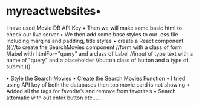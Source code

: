 # myreactwebsites•


I have used  Movie DB API Key
•	 Then we will make some basic html to check our live server
•	We then add some base styles to our .css file including margins and padding, title styles
•	create a React component.
(((//to create the SearchMovies component //form with a class of form //label with
htmlFor="query" and a class of Label //input of type text with a name of "query"
and a placeholder //button class of button and a type of submit
)))

•	Style the Search Movies
•	Create the Search Movies Function
•	I tried using API key of both the databases then too movie card is not showing
•	Added all the tags for favorite’s and remove from favorite’s
•	Search attomatic with out enter button etc….. 
